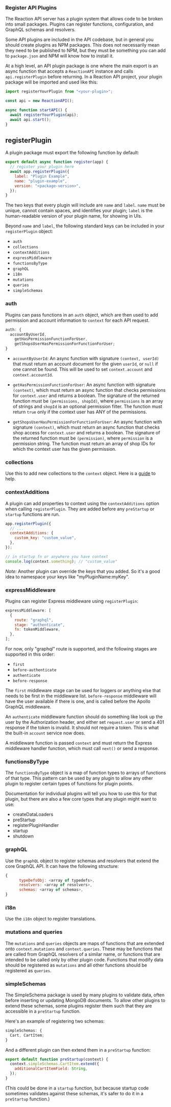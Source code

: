 ### Register API Plugins

The Reaction API server has a plugin system that allows code to be broken into small packages. Plugins can register functions, configuration, and GraphQL schemas and resolvers.

Some API plugins are included in the API codebase, but in general you should create plugins as NPM packages. This does not necessarily mean they need to be published to NPM, but they must be something you can add to `package.json` and NPM will know how to install it.

At a high level, an API plugin package is one where the main export is an async function that accepts a `ReactionAPI` instance and calls `api.registerPlugin` before returning. In a Reaction API project, your plugin package will be imported and used like this:

```js
import registerYourPlugin from "<your-plugin>";

const api = new ReactionAPI();

async function startAPI() {
  await registerYourPlugin(api);
  await api.start();
}
```

## registerPlugin

A plugin package must export the following function by default:

```js
export default async function register(app) {
  // register your plugin here
  await app.registerPlugin({
    label: "Plugin Example",
    name: "plugin-example",
    version: "<package-version>",
  });
}
```

The two keys that every plugin will include are `name` and `label`. `name` must be unique, cannot contain spaces, and identifies your plugin; `label` is the human-readable version of your plugin name, for showing in UIs.

Beyond `name` and `label`, the following standard keys can be included in your `registerPlugin` object:

- `auth`
- `collections`
- `contextAdditions`
- `expressMiddleware`
- `functionsByType`
- `graphQL`
- `i18n`
- `mutations`
- `queries`
- `simpleSchemas`

### auth

Plugins can pass functions in an `auth` object, which are then used to add permission and account information to `context` for each API request.

```js
auth: {
  accountByUserId,
    getHasPermissionFunctionForUser,
    getShopsUserHasPermissionForFunctionForUser;
}
```

- `accountByUserId`: An async function with signature `(context, userId)` that must return an account document for the given `userId`, or `null` if one cannot be found. This will be used to set `context.account` and `context.accountId`.

- `getHasPermissionFunctionForUser`: An async function with signature `(context)`, which must return an async function that checks permissions for `context.user` and returns a boolean. The signature of the returned function must be `(permissions, shopId)`, where `permissions` is an array of strings and `shopId` is an optional permission filter. The function must return `true` only if the context user has ANY of the permissions.

- `getShopsUserHasPermissionForFunctionForUser`: An async function with signature `(context)`, which must return an async function that checks shop access for `context.user` and returns a boolean. The signature of the returned function must be `(permission)`, where `permission` is a permission string. The function must return an array of shop IDs for which the context user has the given permission.

### collections

Use this to add new collections to the `context` object. Here is a [guide](how-tos/add-collections-from-plugin.md) to help.

### contextAdditions

A plugin can add properties to context using the `contextAdditions` option when calling `registerPlugin`. They are added before any `preStartup` or `startup` functions are run.

```js
app.registerPlugin({
  // ...
  contextAdditions: {
    custom_key: "custom_value",
  },
});
```

```js
// in startup fn or anywhere you have context
console.log(context.something); // "custom_value"
```

_Note:_ Another plugin can override the keys that you added. So it's a good idea to namespace your keys like "myPluginName:myKey".

### expressMiddleware

Plugins can register Express middleware using `registerPlugin`:

```js
expressMiddleware: [
  {
    route: "graphql",
    stage: "authenticate",
    fn: tokenMiddleware,
  },
];
```

For now, only "graphql" route is supported, and the following stages are supported in this order:

- `first`
- `before-authenticate`
- `authenticate`
- `before-response`

The `first` middleware stage can be used for loggers or anything else that needs to be first in the middleware list. `before-response` middleware will have the user available if there is one, and is called before the Apollo GraphQL middleware.

An `authenticate` middleware function should do something like look up the user by the Authorization header, and either set `request.user` or send a 401 response if the token is invalid. It should not require a token. This is what the built-in `account` service now does.

A middleware function is passed `context` and must return the Express middleware handler function, which must call `next()` or send a response.

### functionsByType

The `functionsByType` object is a map of function types to arrays of functions of that type. This pattern can be used by any plugin to allow any other plugin to register certain types of functions for plugin points.

Documentation for individual plugins will tell you how to use this for that plugin, but there are also a few core types that any plugin might want to use:

- createDataLoaders
- preStartup
- registerPluginHandler
- startup
- shutdown

### graphQL

Use the `graphQL` object to register schemas and resolvers that extend the core GraphQL API. It can have the following structure:

```js
{
      typeDefsObj: <array of typedefs>,
      resolvers: <array of resolvers>,
      schemas: <array of schemas>,
}
```

### i18n

Use the `i18n` object to register translations.

### mutations and queries

The `mutations` and `queries` objects are maps of functions that are extended onto `context.mutations` and `context.queries`. These may be functions that are called from GraphQL resolvers of a similar name, or functions that are intended to be called only by other plugin code. Functions that modify data should be registered as `mutations` and all other functions should be registered as `queries`.

### simpleSchemas

The SimpleSchema package is used by many plugins to validate data, often before inserting or updating MongoDB documents. To allow other plugins to extend these schemas, some plugins register them such that they are accessible in a `preStartup` function.

Here's an example of registering two schemas:

```js
simpleSchemas: {
  Cart, CartItem;
}
```

And a different plugin can then extend them in a `preStartup` function:

```js
export default function preStartup(context) {
  context.simpleSchemas.CartItem.extend({
    additionalCartItemField: String,
  });
}
```

(This could be done in a `startup` function, but because startup code sometimes validates against these schemas, it's safer to do it in a `preStartup` function.)
